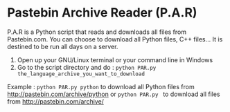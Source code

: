 Pastebin Archive Reader (P.A.R)
===

P.A.R is a Python script that reads and downloads all files from Pastebin.com. You can choose to download all Python files, C++ files... It is destined to be run all days on a server.

1) Open up your GNU/Linux terminal or your command line in Windows                                                           
2) Go to the script directory and do :
<code>python PAR.py the_language_archive_you_want_to_download</code>

Example : 
<code>python PAR.py python</code> to download all Python files from http://pastebin.com/archive/python 
or <code>python PAR.py </code> to download all files from http://pastebin.com/archive/ 
